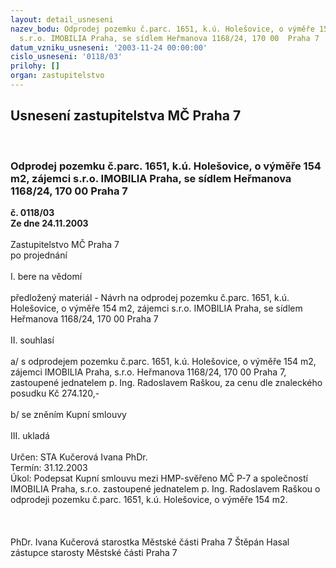 ```yaml
---
layout: detail_usneseni
nazev_bodu: Odprodej pozemku č.parc. 1651, k.ú. Holešovice, o výměře 154 m2, zájemci
  s.r.o. IMOBILIA Praha, se sídlem Heřmanova 1168/24, 170 00  Praha 7
datum_vzniku_usneseni: '2003-11-24 00:00:00'
cislo_usneseni: '0118/03'
prilohy: []
organ: zastupitelstvo
---
```

<div id="ucUsn_pList" class="usn">
	<span><h2>Usnesení zastupitelstva MČ Praha 7 </h2>
<br></span><div class="standBody">
<span><h3>Odprodej pozemku č.parc. 1651, k.ú. Holešovice, o výměře 154 m2, zájemci s.r.o. IMOBILIA Praha, se sídlem Heřmanova 1168/24, 170 00  Praha 7</h3></span><div class="center">
		<strong>č. 0118/03</strong><br>
	</div>
<div class="center">
		<strong>Ze dne 24.11.2003</strong><br><br>
	</div>Zastupitelstvo MČ Praha 7<br>po projednání<br><br>I.	bere na vědomí<br><br> předložený materiál - Návrh na odprodej pozemku č.parc. 1651, k.ú. Holešovice, o výměře 154 m2, zájemci s.r.o. IMOBILIA Praha, se sídlem Heřmanova 1168/24, 170 00  Praha 7<br><br>II.	souhlasí <br><br>a/  s odprodejem pozemku č.parc. 1651, k.ú. Holešovice, o výměře 154 m2, zájemci IMOBILIA Praha, s.r.o. Heřmanova 1168/24, 170 00  Praha 7, zastoupené jednatelem p. Ing. Radoslavem Raškou, za cenu dle znaleckého posudku Kč 274.120,- <br><br>b/  se zněním Kupní smlouvy<br><br>III.	ukladá<br><br>Určen:	STA Kučerová Ivana PhDr.<br>Termín: 31.12.2003<br>Úkol:	Podepsat Kupní smlouvu mezi HMP-svěřeno MČ P-7 a společností IMOBILIA Praha, s.r.o. zastoupené jednatelem p. Ing. Radoslavem Raškou o odprodeji pozemku č.parc. 1651, k.ú. Holešovice, o výměře 154 m2.<br> <br><br> 	<br>PhDr. Ivana Kučerová starostka Městské části Praha 7	 Štěpán Hasal zástupce starosty Městské části Praha 7<br>	<br><br>
</div>
</div>